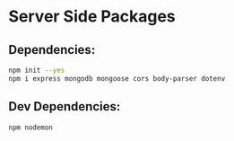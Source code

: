 # Server Side Packages

## Dependencies:
```bash
npm init --yes
npm i express mongodb mongoose cors body-parser dotenv
```

## Dev Dependencies:
```bash
npm nodemon
```